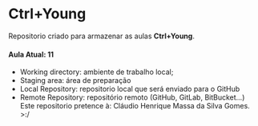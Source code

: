 # Ctrl+Young

Repositorio criado para armazenar as aulas **Ctrl+Young**.

#### Aula Atual: 11

- Working directory: ambiente de trabalho local;
- Staging area: área de preparação
- Local Repository: repositorio local que será enviado para o GitHub
- Remote Repository: repositório remoto (GitHub, GitLab, BitBucket...)
Este repositorio pretence à: Cláudio Henrique Massa da Silva Gomes. >:/